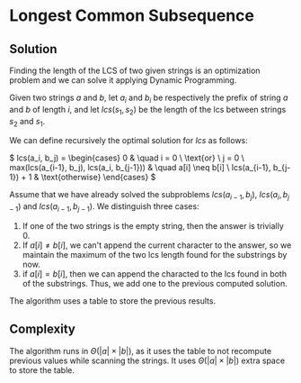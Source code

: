 # Longest Common Subsequence

## Solution

Finding the length of the LCS of two given strings is an optimization problem and we can solve it applying Dynamic Programming.

Given two strings $a$ and $b$, let $a_i$ and $b_i$ be respectively the prefix of string $a$ and $b$ of length $i$, and let $lcs(s_1, s_2)$ be the length of the lcs between strings $s_2$ and $s_1$.

We can define recursively the optimal solution for $lcs$ as follows:

$
lcs(a_i, b_j) =
  \begin{cases}
    0       & \quad i = 0 \ \text{or} \ j = 0 \\
    max(lcs(a_{i-1}, b_j), lcs(a_i, b_{j-1}))       & \quad a[i] \neq b[i] \\
    lcs(a_{i-1}, b_{j-1}) + 1  & \text{otherwise}
  \end{cases}
$

Assume that we have already solved the subproblems $lcs(a_{i-1}, b_j)$, $lcs(a_i, b_{j-1})$ and $lcs(a_{i-1}, b_{j-1})$.
We distinguish three cases:

1. If one of the two strings is the empty string, then the answer is trivially $0$.
2. If $a[i] \neq b[i]$, we can't append the current character to the answer, so we maintain the maximum of the two lcs length found for the substrings by now.
3. if $a[i] = b[i]$, then we can append the characted to the lcs found in both of the substrings. Thus, we add one to the previous computed solution.

The algorithm uses a table to store the previous results.

## Complexity

The algorithm runs in $\Theta(|a| \times |b|)$, as it uses the table to not recompute previous values while scanning the strings.
It uses $\Theta(|a| \times |b|)$ extra space to store the table.